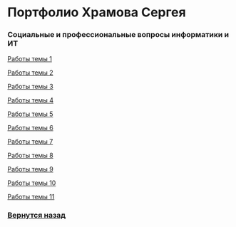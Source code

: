 # Портфолио Храмова Сергея

### Социальные и профессиональные вопросы информатики и ИТ

<a href="https://github.com/Serega89Kh/Serega89Kh.github.io/tree/master/4kurs/sip/1r">Работы темы 1</a>

<a href="https://github.com/Serega89Kh/Serega89Kh.github.io/tree/master/4kurs/sip/2r">Работы темы 2</a>

<a href="https://github.com/Serega89Kh/Serega89Kh.github.io/tree/master/4kurs/sip/3r">Работы темы 3</a>

<a href="https://github.com/Serega89Kh/Serega89Kh.github.io/tree/master/4kurs/sip/4r">Работы темы 4</a>

<a href="https://github.com/Serega89Kh/Serega89Kh.github.io/tree/master/4kurs/sip/5r">Работы темы 5</a>

<a href="https://github.com/Serega89Kh/Serega89Kh.github.io/tree/master/4kurs/sip/6r">Работы темы 6</a>

<a href="https://github.com/Serega89Kh/Serega89Kh.github.io/tree/master/4kurs/sip/7r">Работы темы 7</a>

<a href="https://github.com/Serega89Kh/Serega89Kh.github.io/tree/master/4kurs/sip/8r">Работы темы 8</a>

<a href="https://github.com/Serega89Kh/Serega89Kh.github.io/tree/master/4kurs/sip/9r">Работы темы 9</a>

<a href="https://github.com/Serega89Kh/Serega89Kh.github.io/tree/master/4kurs/sip/10r">Работы темы 10</a>

<a href="https://github.com/Serega89Kh/Serega89Kh.github.io/tree/master/4kurs/sip/11r">Работы темы 11</a>

### <a href="https://serega89kh.github.io">Вернутся назад</a>
